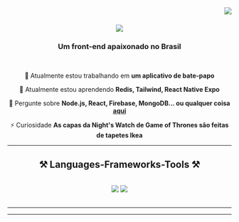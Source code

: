 <img align="right" src="https://visitor-badge.laobi.icu/badge?page_id=artur-debv.artur-debv" />

<h1 align="center">
    <img src="https://readme-typing-svg.herokuapp.com/?font=Righteous&size=35&center=true&vCenter=true&width=500&height=70&duration=4000&lines=Olá!+👋;+Eu+Sou+Artur+huber!;" />
</h1>

<h3 align="center">Um front-end apaixonado no Brasil</h3>

<br/>

<div align="center">
 
 🔭 Atualmente estou trabalhando em **um aplicativo de bate-papo**
 
 🌱 Atualmente estou aprendendo **Redis, Tailwind, React Native Expo**

 💬 Pergunte sobre **Node.js, React, Firebase, MongoDB... ou qualquer coisa [aqui](https://github.com/artur-debv/artur-debv/issues)**

 ⚡ Curiosidade **As capas da Night's Watch de Game of Thrones são feitas de tapetes Ikea**
 
 </div>
 


 <hr/>
 
<h2 align="center">⚒️ Languages-Frameworks-Tools ⚒️</h2>
<br/>
<div align="center">
     <img src="https://skillicons.dev/icons?i=bootstrap,mysql,html,css,vscode,figma,git" />
    <img src="https://skillicons.dev/icons?i=githubjavascript,typescript,express,firebase" /><br>
</div>

<br/>
<hr/>


 

<hr/>


